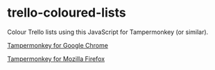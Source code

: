 trello-coloured-lists
=====================

Colour Trello lists using this JavaScript for Tampermonkey (or similar).

[Tampermonkey for Google Chrome](https://chrome.google.com/webstore/detail/tampermonkey/dhdgffkkebhmkfjojejmpbldmpobfkfo?hl=en)

[Tampermonkey for Mozilla Firefox](https://addons.mozilla.org/en-GB/firefox/addon/tampermonkey/)